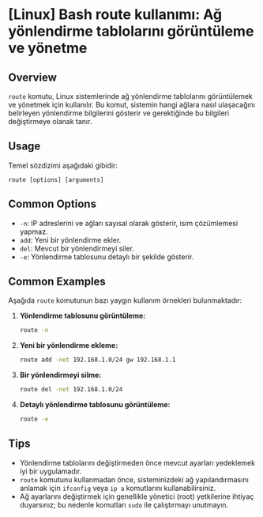 # [Linux] Bash route kullanımı: Ağ yönlendirme tablolarını görüntüleme ve yönetme

## Overview
`route` komutu, Linux sistemlerinde ağ yönlendirme tablolarını görüntülemek ve yönetmek için kullanılır. Bu komut, sistemin hangi ağlara nasıl ulaşacağını belirleyen yönlendirme bilgilerini gösterir ve gerektiğinde bu bilgileri değiştirmeye olanak tanır.

## Usage
Temel sözdizimi aşağıdaki gibidir:
```
route [options] [arguments]
```

## Common Options
- `-n`: IP adreslerini ve ağları sayısal olarak gösterir, isim çözümlemesi yapmaz.
- `add`: Yeni bir yönlendirme ekler.
- `del`: Mevcut bir yönlendirmeyi siler.
- `-e`: Yönlendirme tablosunu detaylı bir şekilde gösterir.

## Common Examples
Aşağıda `route` komutunun bazı yaygın kullanım örnekleri bulunmaktadır:

1. **Yönlendirme tablosunu görüntüleme:**
   ```bash
   route -n
   ```

2. **Yeni bir yönlendirme ekleme:**
   ```bash
   route add -net 192.168.1.0/24 gw 192.168.1.1
   ```

3. **Bir yönlendirmeyi silme:**
   ```bash
   route del -net 192.168.1.0/24
   ```

4. **Detaylı yönlendirme tablosunu görüntüleme:**
   ```bash
   route -e
   ```

## Tips
- Yönlendirme tablolarını değiştirmeden önce mevcut ayarları yedeklemek iyi bir uygulamadır.
- `route` komutunu kullanmadan önce, sisteminizdeki ağ yapılandırmasını anlamak için `ifconfig` veya `ip a` komutlarını kullanabilirsiniz.
- Ağ ayarlarını değiştirmek için genellikle yönetici (root) yetkilerine ihtiyaç duyarsınız; bu nedenle komutları `sudo` ile çalıştırmayı unutmayın.
